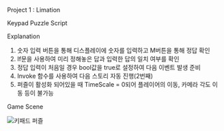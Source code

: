 Project 1 : Limation

Keypad Puzzle Script

Explanation

1. 숫자 입력 버튼을 통해 디스플레이에 숫자를 입력하고 M버튼을 통해 정답 확인
2. If문을 사용하여 미리 정해놓은 답과 입력한 답의 일치 여부를 확인
3. 정답 입력이 처음일 경우 bool값을 true로 설정하여 다음 이벤트 발생 준비
4. Invoke 함수를 사용하여 다음 스토리 자동 진행(2번째)
5. 퍼즐이 활성화 되어있을 때 TimeScale = 0되어 플레이어의 이동, 카메라 각도 이동 등이 불가능

Game Scene

![키패드 퍼즐](https://user-images.githubusercontent.com/74092254/99870512-fcf8d280-2c16-11eb-8ac2-a19ec3d70df8.png)
